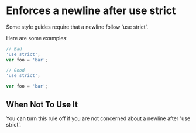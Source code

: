 # Enforces a newline after use strict

Some style guides require that a newline follow 'use strict'.

Here are some examples:

```js
// Bad
'use strict';
var foo = 'bar';

// Good
'use strict';

var foo = 'bar';
```


## When Not To Use It

You can turn this rule off if you are not concerned about a newline after 'use strict'.
